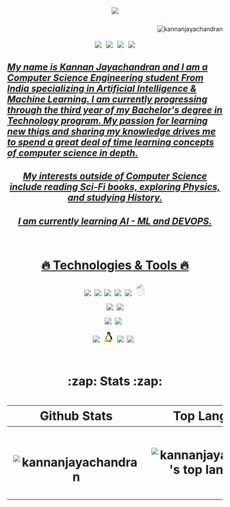 <html>

<body>

<h1 align="center">

<a href="https://git.io/typing-svg">

<img src="https://readme-typing-svg.herokuapp.com/?lines=Hello,+There!+👋;This+is+Kannan....;Nice+to+meet+you!&center=true&size=30"/>

</a>

</h1> 
    <p align="right">
    <img src="https://komarev.com/ghpvc/?username=kannanjayachandran&label=Profile%20views&color=0e75b6&style=flat"alt="kannanjayachandran"/>
    </p>

<h4 align="center">

[<img src="https://img.icons8.com/color/48/000000/twitter.png" width="5%"/>](https://twitter.com/kannanj362) &nbsp; [<img src="https://img.icons8.com/color/48/000000/linkedin.png" width="5%"/>](https://www.linkedin.com/in/kannan-j-976502223/) &nbsp; [<img src="https://img.icons8.com/fluent/48/000000/instagram-new.png" width="5%"/>](https://www.instagram.com/kannan.jayachandran/) &nbsp; <a href="mailto:kannanjayachandran3000@gmail.com"> <img src="https://img.icons8.com/fluent/48/000000/gmail.png" width="5%"/> 

</h4>

<h2 style= align="center"><i>  My name is Kannan Jayachandran and I am a Computer Science Engineering student 
From India specializing in Artificial Intelligence & Machine Learning. I am currently progressing through the third year of my Bachelor's degree in Technology program. My passion for learning new thigs and sharing my knowledge
drives me to spend a great deal of time learning concepts
of computer science in depth.  </i>

</h2>


<h2 align="center"><i> My interests outside of Computer Science include reading Sci-Fi books,
 exploring Physics, and studying History.</i>
 
 </h2>

<h2 align="center"> <i>I am currently learning AI - ML and DEVOPS.</i> </h2>

 <br>
 
<h1 align="center" >

:fire: Technologies & Tools :fire:

</h1>
 
<div align="center" class="tools">

[<img src="https://img.icons8.com/color/48/000000/c-programming.png" width="5%"/>](https://devdocs.io/c/) 
&nbsp;[<img src="https://github.com/get-icon/geticon/raw/master/icons/c-plusplus.svg" width="4%"/>](https://devdocs.io/cpp/) 
&nbsp;[<img src="https://img.icons8.com/color/96/000000/java-coffee-cup-logo--v1.png" width="7%"/>](https://docs.oracle.com/en/java/) 
&nbsp;[<img src="https://github.com/get-icon/geticon/raw/master/icons/python.svg" width="5%"/>](https://docs.python.org/3/) 
&nbsp;[<img src="https://img.icons8.com/external-becris-flat-becris/64/000000/external-r-data-science-becris-flat-becris.png" width="5%" />](https://www.r-project.org/other-docs.html) 
&nbsp;[<img src="go.png" width="5%"/>](https://go.dev/doc/) 
    
    
[<img src="https://github.com/get-icon/geticon/blob/master/icons/numpy-icon.svg" width="4%"/>](https://numpy.org/doc/)
&nbsp;[<img src="https://raw.githubusercontent.com/get-icon/geticon/master/icons/pandas-icon.svg" width="4%"/>](https://pandas.pydata.org/)


[<img src="https://github.com/get-icon/geticon/raw/master/icons/html-5.svg" width="4%"/>](https://developer.mozilla.org/en-US/docs/Web/HTML)
&nbsp;[<img src="https://github.com/get-icon/geticon/raw/master/icons/css-3.svg" width="4%"/>](https://developer.mozilla.org/en-US/docs/Web/CSS)
&nbsp;

    
[<img src="https://github.com/get-icon/geticon/raw/master/icons/git-icon.svg" width="5%"/>](https://git-scm.com/doc)
&nbsp;[<img src="https://raw.githubusercontent.com/devicons/devicon/master/icons/linux/linux-original.svg" width="5%"/>](https://docs.kernel.org/) 
&nbsp;[<img src="https://img.icons8.com/fluency/48/000000/jupyter.png" width="5%"/>](https://docs.jupyter.org/en/latest/)
&nbsp;[<img src="https://github.com/get-icon/geticon/blob/master/icons/azure-icon.svg" width="5%"/>](https://docs.microsoft.com/en-us/azure/?product=popular)
&nbsp;


</div>

 <br>
 
 <h1 align="center">
:zap: Stats  :zap:

 </h1>
 
 <h1 align="center">
 
|   Github Stats    |   Top Languages             |
|    -----------    |   -----------------------   |
| <p>&nbsp;<img align="center" src="https://github-readme-stats.vercel.app/api?username=kannanjayachandran&show_icons=true&theme=radical" alt="kannanjayachandran" /></p> | ![kannanjayachandran's top languages](https://github-readme-stats.vercel.app/api/top-langs/?username=kannanjayachandran&langs_count=12&show_icons=true&title_color=f6c32c&icon_color=f6c32c&text_color=9f9f9f&bg_color=151515&count_private=true&layout=compact) |

 </h1>
 
  </body>
    
</html>
